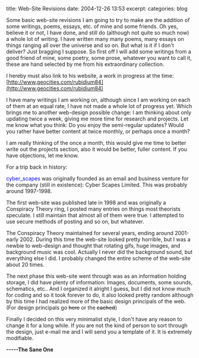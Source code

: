 title: Web-Site Revisions
date: 2004-12-26 13:53
excerpt: 
categories: blog

Some basic web-site revisions I am going to try to make are the addition of some writings, poems, essays, etc. of mine and some friends. Oh yes, believe it or not, I have done, and still do (although not quite so much now) a whole lot of writing. I have written many many poems, many essays on things ranging all over the universe and so on. But what is it if I don't deliver? Just bragging I suppose. So first off I will add some writings from a good friend of mine, some poetry, some prose, whatever you want to call it, these are hand selected by me from his extraordinary collection.

I hereby must also link to his website, a work in progress at the time: [http://www.geocities.com/rubidium84](http://www.geocities.com/rubidium84)

I have many writings I am working on, although since I am working on each of them at an equal rate, I have not made a whole lot of progress yet. Which brings me to another web-design possible change: I am thinking about only updating twice a week, giving me more time for research and projects. Let me know what you think: Do you enjoy the semi-regular updates? Would you rather have better content at twice monthly, or perhaps once a month?

I am really thinking of the once a month, this would give me time to better write out the projects section, also it would be better, fuller content. If you have objections, let me know.

For a trip back in history:

<span style="color: blue;">cyber_scapes</span> was originally founded as an email and business venture for the company (still in existence): Cyber Scapes Limited. This was probably around 1997-1998.

The first web-site was published late in 1998 and was originally a Conspiracy Theory ring, I posted many entries on things most theorists speculate. I still maintain that almost all of them were true. I attempted to use secure methods of posting and so on, but whatever.

The Conspiracy Theory maintained for several years, ending around 2001-early 2002\. During this time the web-site looked pretty horrible, but I was a newbie to web-design and thought that rotating gifs, huge images, and background music was cool. Actually I never did the background sound, but everything else I did. I probably changed the entire scheme of the web-site about 20 times.

The next phase this web-site went through was as an information holding storage, I did have plenty of information: Images, documents, some sounds, schematics, etc.. And I organized it alright I guess, but I did not know much for coding and so it took forever to do, it also looked pretty random although by this time I had realized more of the basic design principals of the web. (For design principals go <del>here</del> or the <del>cached</del>)

Finally I decided on this very minimalist style, I don't have any reason to change it for a long while. If you are not the kind of person to sort through the design, just e-mail me and I will send you a template of it. It is extremely modifiable.

**-----The Sane One**